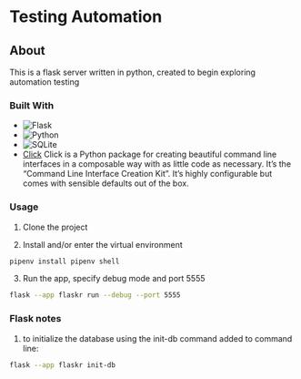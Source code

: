 # Testing Automation 
## About
This is a flask server written in python, created to begin exploring automation testing


### Built With
* ![Flask](https://img.shields.io/badge/flask-%23000.svg?style=for-the-badge&logo=flask&logoColor=white)
* ![Python](https://img.shields.io/badge/python-3670A0?style=for-the-badge&logo=python&logoColor=ffdd54) 
* ![SQLite](https://img.shields.io/badge/sqlite-%2307405e.svg?style=for-the-badge&logo=sqlite&logoColor=white)
* [Click](https://click.palletsprojects.com/en/8.1.x/)
Click is a Python package for creating beautiful command line interfaces in a composable way with as little code as necessary. It’s the “Command Line Interface Creation Kit”. It’s highly configurable but comes with sensible defaults out of the box.


### Usage

1. Clone the project 

2. Install and/or enter the virtual environment
```sh
pipenv install pipenv shell
```
3. Run the app, specify debug mode and port 5555
```sh
flask --app flaskr run --debug --port 5555
```



### Flask notes
1. to initialize the database using the init-db command added to command line:
```sh
flask --app flaskr init-db
```